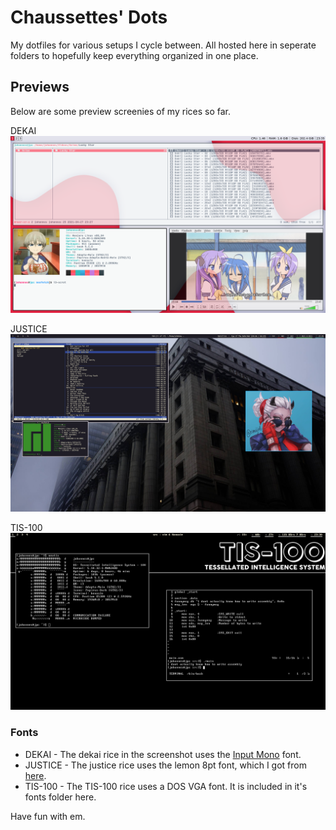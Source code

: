 # Chaussettes' Dots

My dotfiles for various setups I cycle between. All hosted here in seperate folders to hopefully keep everything organized in one place.

## Previews

Below are some preview screenies of my rices so far.

DEKAI
![](Dekai.png)

JUSTICE
![](Justice.png)

TIS-100
![](TISREDUX.png)

### Fonts
* DEKAI - The dekai rice in the screenshot uses the [Input Mono](https://input.djr.com/) font.
* JUSTICE - The justice rice uses the lemon 8pt font, which I got from [here](https://github.com/Tecate/bitmap-fonts).
* TIS-100 - The TIS-100 rice uses a DOS VGA font. It is included in it's fonts folder here.

Have fun with em.
